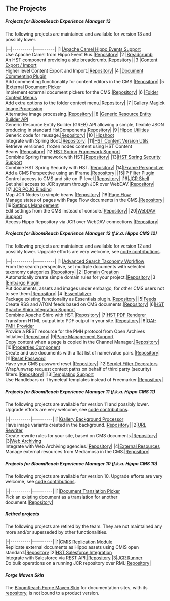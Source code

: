 
## The Projects

##### Projects for BloomReach Experience Manager 13
The following projects are maintained and available for version 13 and possibly lower.

|--|----------|----------|
|1 |[Apache Camel Hippo Events Support](https://bloomreach-forge.github.io/camel-events-support)<br/>Use Apache Camel from Hippo Event Bus.|[Repository](https://github.com/bloomreach-forge/camel-events-support/)|
|2 |[Breadcrumb](https://bloomreach-forge.github.io/breadcrumb)<br/>An HST component providing a site breadcrumb.|[Repository](https://github.com/bloomreach-forge/breadcrumb/)|
|3 |[Content Export / Import](https://bloomreach-forge.github.io/content-export-import)<br/>Higher level Content Export and Import.|[Repository](https://github.com/bloomreach-forge/content-export-import/)|
|4 |[Document Commenting Plugin](https://bloomreach-forge.github.io/document-commenting)<br/>Add commenting functionality for content editors in the CMS.|[Repository](https://github.com/bloomreach-forge/document-commenting/)|
|5 |[External Document Picker](https://bloomreach-forge.github.io/external-document-picker)<br/>Implement external document pickers for the CMS.|[Repository](https://github.com/bloomreach-forge/external-document-picker/)|
|6 |[Folder Context Menus](https://bloomreach-forge.github.io/folder-context-menus)<br/>Add extra options to the folder context menu.|[Repository](https://github.com/bloomreach-forge/folder-context-menus/)|
|7 |[Gallery Magick Image Processing](https://bloomreach-forge.github.io/gallery-magick)<br/>Alternative image processing.|[Repository](https://github.com/bloomreach-forge/gallery-magick/)|
|8 |[Generic Resource Entity Builder API](https://bloomreach-forge.github.io/greb-api)<br/>Generic Resource Entity Builder (GREB) API allowing a simple, flexible JSON producing in standard HstComponents|[Repository](https://github.com/bloomreach-forge/greb-api/)|
|9 |[Hippo Utilities](https://bloomreach-forge.github.io/hippo-utilities)<br/>Generic code for reusage.|[Repository](https://github.com/bloomreach-forge/hippo-utilities/)|
|10 |[Hipshoot](https://bloomreach-forge.github.io/hipshoot)<br/>Integrate with Spring Boot.|[Repository](https://github.com/bloomreach-forge/hipshoot/)|
|11|[HST Content Version Utils](https://bloomreach-forge.github.io/hst-content-version-utils)<br/>Retrieve versioned, frozen nodes content using HST Content Beans.|[Repository](https://github.com/bloomreach-forge/hst-content-version-utils/)|
|12|[HST Spring Framework Support](https://bloomreach-forge.github.io/hst-spring-support)<br/>Combine Spring framework with HST.|[Repository](https://github.com/bloomreach-forge/hst-spring-support/)|
|13|[HST Spring Security Support](https://bloomreach-forge.github.io/hst-spring-security)<br/>Combine HST Spring Security with HST.|[Repository](https://github.com/bloomreach-forge/hst-spring-security/)|
|14|[IFrame Perspective](https://bloomreach-forge.github.io/iframe-perspective)<br/>Add a CMS Perspective using an IFrame.|[Repository](https://github.com/bloomreach-forge/iframe-perspective/)|
|15|[IP Filter Plugin](https://bloomreach-forge.github.io/ip-filter)<br/>Control access to CMS and site on IP level.|[Repository](https://github.com/bloomreach-forge/ip-filter/)|
|16|[JCR Shell](https://bloomreach-forge.github.io/jcr-shell)<br/>Get shell access to JCR system through JCR over WebDAV.|[Repository](https://github.com/bloomreach-forge/jcr-shell/)|
|17|[JCR POJO Binding](https://bloomreach-forge.github.io/jcr-pojo-binding)<br/>Map JCR Nodes to simple beans.|[Repository](https://github.com/bloomreach-forge/jcr-pojo-binding/)|
|18|[Page Flow](https://bloomreach-forge.github.io/page-flow)<br/>Manage states of pages with Page Flow documents in the CMS.|[Repository](https://github.com/bloomreach-forge/page-flow/)|
|19|[Settings Management](https://bloomreach-forge.github.io/settings-management)<br/>Edit settings from the CMS instead of console.|[Repository](https://github.com/bloomreach-forge/settings-management/)|
|20|[WebDAV Support](https://bloomreach-forge.github.io/hippo-jcr-over-webdav)<br/>Access Hippo Repository via JCR over WebDAV connections.|[Repository](https://github.com/bloomreach-forge/hippo-jcr-over-webdav/)|

##### Projects for BloomReach Experience Manager 12 (f.k.a. Hippo CMS 12)
The following projects are maintained and available for version 12 and possibly lower. Upgrade efforts are very welcome, 
see [code contributions](development.html#Code_Contributions).

|--|----------|----------|
|1 |[Advanced Search Taxonomy Workflow](https://bloomreach-forge.github.io/advanced-search-taxonomy-workflow)<br/>From the search perspective, set multiple documents with  selected taxonomy categories.|[Repository](https://github.com/bloomreach-forge/advanced-search-taxonomy-workflow/)|
|2 |[Domain Creation](https://bloomreach-forge.github.io/domain-creation)<br/>Automatically create simple domain rules for your project.|[Repository](https://github.com/bloomreach-forge/domain-creation/blob/master/README.md)
|3 |[Embargo Plugin](https://bloomreach-forge.github.io/embargo)<br/>Put documents, assets and images under embargo, for other CMS users not to see them.|[Repository](https://github.com/bloomreach-forge/embargo/)|
|4 |[Essentializer](https://bloomreach-forge.github.io/essentializer)<br/>Package existing functionality as Essentials plugin.|[Repository](https://github.com/bloomreach-forge/essentializer/blob/master/README.md)|
|5|[Feeds](https://bloomreach-forge.github.io/feeds)<br/>Create RSS and ATOM feeds based on CMS documents.|[Repository](https://github.com/bloomreach-forge/feeds/)|
|6|[HST Apache Shiro Integration Support](https://bloomreach-forge.github.io/hst-shiro)<br/>Combine Apache Shiro with HST.|[Repository](https://github.com/bloomreach-forge/hst-shiro/)|
|7|[HST PDF Renderer](https://bloomreach-forge.github.io/hst-pdf-renderer)<br/>Transform HTML output into PDF output in your site.|[Repository](https://github.com/bloomreach-forge/hst-pdf-renderer/)|
|8|[OAI-PMH Provider](https://bloomreach-forge.github.io/oai-pmh-provider)<br/>Provide a REST resource for the PMH protocol from Open Archives Initiative.|[Repository](https://github.com/bloomreach-forge/oai-pmh-provider/)|
|9|[Page Management Support](https://bloomreach-forge.github.io/page-management-support)<br/>Copy content when a page is copied in the Channel Manager.|[Repository](https://github.com/bloomreach-forge/page-management-support/)|
|10|[Properties Component](https://bloomreach-forge.github.io/properties)<br/>Create and use documents with a flat list of name/value pairs.|[Repository](https://github.com/bloomreach-forge/properties/)|
|11|[Reset Password](https://bloomreach-forge.github.io/reset-password)<br/>Have your CMS password reset.|[Repository](https://github.com/bloomreach-forge/reset-password/)|
|12|[Servlet Filter Decorators](https://bloomreach-forge.github.io/servlet-filter-decorators)<br/>Wrap/unwrap request context paths on behalf of third party (security) filters.|[Repository](https://github.com/bloomreach-forge/servlet-filter-decorators/)|
|13|[Templating Support](https://bloomreach-forge.github.io/templating-support)<br/>Use Handlebars or Thymeleaf templates instead of Freemarker.|[Repository](https://github.com/bloomreach-forge/templating-support/)|

##### Projects for BloomReach Experience Manager 11 (f.k.a. Hippo CMS 11)
The following projects are available for version 11 and possibly lower. Upgrade efforts are very welcome, see 
[code contributions](development.html#Code_Contributions).

|-|----------|----------|
|1|[Gallery Background Processor](https://bloomreach-forge.github.io/gallery-background-processor)<br/>Have image variants created in the background.|[Repository](https://github.com/bloomreach-forge/gallery-background-processor/)|
|2|[URL Rewriter](https://bloomreach-forge.github.io/url-rewriter)<br/>Create rewrite rules for your site, based on CMS documents.|[Repository](https://github.com/bloomreach-forge/url-rewriter/)|
|3|[Web Archiving](https://bloomreach-forge.github.io/web-archiving)<br/>Integrate with Web Archiving agencies.|[Repository](https://github.com/bloomreach-forge/web-archiving/)|
|4|[External Resources](https://bloomreach-forge.github.io/external-resources)<br/>Manage external resources from Mediamosa in the CMS.|[Repository](https://github.com/bloomreach-forge/external-resources/)|

##### Projects for BloomReach Experience Manager 10 (f.k.a. Hippo CMS 10)
The following projects are available for version 10. Upgrade efforts are very welcome, see [code contributions](development.html#Code_Contributions).

|-|----------|----------|
|1|[Document Translation Picker](https://bloomreach-forge.github.io/document-translation-picker)<br/>Pick an existing document as a translation for another document.|[Repository](https://github.com/bloomreach-forge/document-translation-picker/)|

##### Retired projects
The following projects are retired by the team. They are not maintained any more and/or superseded by other functionalities.

|-|----------|----------|
|1|[CMIS Replication Module](https://bloomreach-forge.github.io/cmis-replication)<br/>Replicate external documents as Hippo assets using CMIS open standard.|[Repository](https://github.com/bloomreach-forge/cmis-replication/)
|2|[HST Salesforce Integration](https://bloomreach-forge.github.io/hst-salesforce-integration)<br/>Integrate with Salesforce via REST API.|[Repository](https://github.com/bloomreach-forge/hst-salesforce-integration/)
|3|[JCR Runner](https://bloomreach-forge.github.io/jcr-runner)<br/>Do bulk operations on a running JCR repository over RMI.|[Repository](https://github.com/bloomreach-forge/jcr-runner/)|

##### Forge Maven Skin 
The [BloomReach Forge Maven Skin](https://bloomreach-forge.github.io/forge-maven-skin) for documentation sites, with its 
[repository](https://github.com/bloomreach-forge/forge-maven-skin/), is not bound to a product version. 
